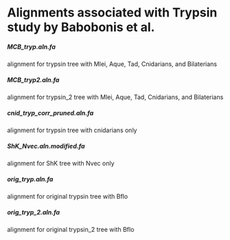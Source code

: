 # Alignments associated with Trypsin study by Babobonis et al.

##### MCB_tryp.aln.fa
alignment for trypsin tree with Mlei, Aque, Tad, Cnidarians, and Bilaterians

##### MCB_tryp2.aln.fa
alignment for trypsin_2 tree with Mlei, Aque, Tad, Cnidarians, and Bilaterians

##### cnid_tryp_corr_pruned.aln.fa
alignment for trypsin tree with cnidarians only

##### ShK_Nvec.aln.modified.fa
alignment for ShK tree with Nvec only

##### orig_tryp.aln.fa
alignment for original trypsin tree with Bflo 

##### orig_tryp_2.aln.fa
alignment for original trypsin_2 tree with Bflo

